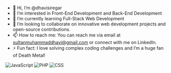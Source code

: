 - 👋 Hi, I’m @dhavisiregar
- 👀 I’m interested in Front-End Development and Back-End Development
- 🌱 I’m currently learning Full-Stack Web Development
- 💞️ I’m looking to collaborate on innovative web development projects and open-source contributions.
- 📫 How to reach me: You can reach me via email at sultanmuhammaddhavi@gmail.com or connect with me on LinkedIn.
- ⚡ Fun fact: I love solving complex coding challenges and I’m a huge fan of Death Metal!

![JavaScript](https://img.shields.io/badge/-JavaScript-efd81d?style=flat&logo=JavaScript&logoColor=black)
![PHP](https://img.shields.io/badge/-PHP-777bb3?style=flat&logo=php&logoColor=white)
![CSS](https://img.shields.io/badge/-CSS-1572B6?style=flat&logo=css3)
